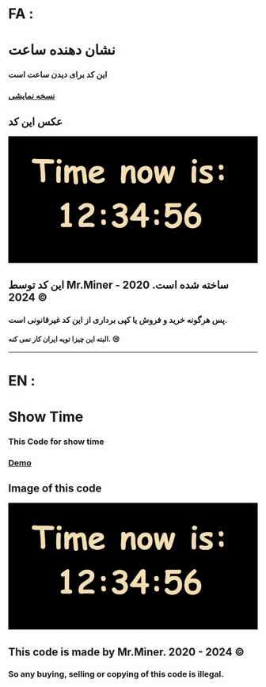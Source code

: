 # FA :
# نشان دهنده ساعت 

###  این کد برای دیدن ساعت است

<h3><a href="link">نسخه نمایشی</a></h3>

## عکس این کد 

<img src="img/time.JPG" alt="time">

<h2>این کد توسط Mr.Miner ساخته شده است. 2020 - 2024 ©</h2>
<h3>پس هرگونه خرید و فروش یا کپی برداری از این کد غیرقانونی است.</h3>
<h4>البته این چیزا تویه ایران کار نمی کنه. 😢</h4>

---

# EN :
# Show Time

### This Code for show time

<h3><a href="link">Demo</a></h3>

## Image of this code 

<img src="img/time.JPG" alt="time">

<h2>This code is made by Mr.Miner. 2020 - 2024 ©</h2>
<h3>So any buying, selling or copying of this code is illegal.</h3>

